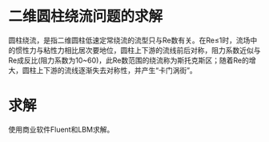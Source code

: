 # 二维圆柱绕流问题的求解

圆柱绕流，是指二维圆柱低速定常绕流的流型只与Re数有关。在Re≤1时，流场中的惯性力与粘性力相比居次要地位，圆柱上下游的流线前后对称，阻力系数近似与Re成反比(阻力系数为10~60)，此Re数范围的绕流称为斯托克斯区；随着Re的增大，圆柱上下游的流线逐渐失去对称性，并产生“卡门涡街”。

# 求解

使用商业软件Fluent和LBM求解。
